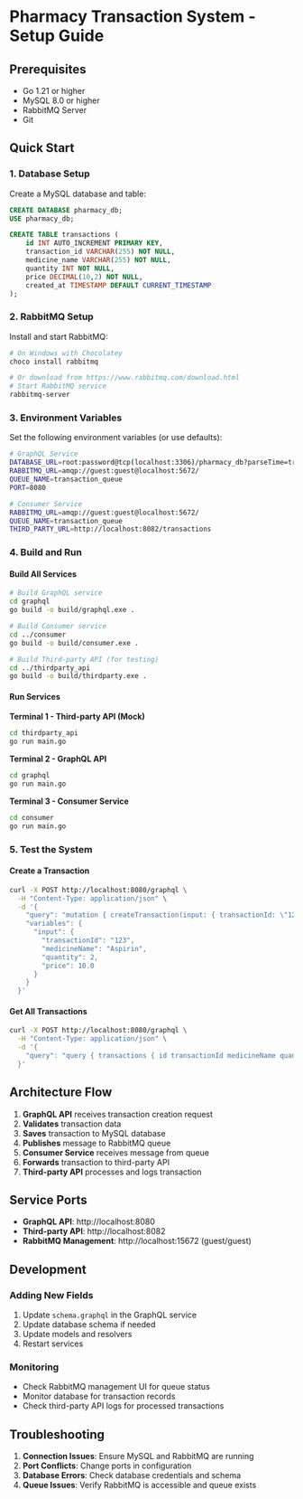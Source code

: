 # Pharmacy Transaction System - Setup Guide

## Prerequisites

- Go 1.21 or higher
- MySQL 8.0 or higher
- RabbitMQ Server
- Git

## Quick Start

### 1. Database Setup

Create a MySQL database and table:

```sql
CREATE DATABASE pharmacy_db;
USE pharmacy_db;

CREATE TABLE transactions (
    id INT AUTO_INCREMENT PRIMARY KEY,
    transaction_id VARCHAR(255) NOT NULL,
    medicine_name VARCHAR(255) NOT NULL,
    quantity INT NOT NULL,
    price DECIMAL(10,2) NOT NULL,
    created_at TIMESTAMP DEFAULT CURRENT_TIMESTAMP
);
```

### 2. RabbitMQ Setup

Install and start RabbitMQ:

```bash
# On Windows with Chocolatey
choco install rabbitmq

# Or download from https://www.rabbitmq.com/download.html
# Start RabbitMQ service
rabbitmq-server
```

### 3. Environment Variables

Set the following environment variables (or use defaults):

```bash
# GraphQL Service
DATABASE_URL=root:password@tcp(localhost:3306)/pharmacy_db?parseTime=true
RABBITMQ_URL=amqp://guest:guest@localhost:5672/
QUEUE_NAME=transaction_queue
PORT=8080

# Consumer Service
RABBITMQ_URL=amqp://guest:guest@localhost:5672/
QUEUE_NAME=transaction_queue
THIRD_PARTY_URL=http://localhost:8082/transactions
```

### 4. Build and Run

#### Build All Services

```bash
# Build GraphQL service
cd graphql
go build -o build/graphql.exe .

# Build Consumer service
cd ../consumer
go build -o build/consumer.exe .

# Build Third-party API (for testing)
cd ../thirdparty_api
go build -o build/thirdparty.exe .
```

#### Run Services

**Terminal 1 - Third-party API (Mock)**

```bash
cd thirdparty_api
go run main.go
```

**Terminal 2 - GraphQL API**

```bash
cd graphql
go run main.go
```

**Terminal 3 - Consumer Service**

```bash
cd consumer
go run main.go
```

### 5. Test the System

#### Create a Transaction

```bash
curl -X POST http://localhost:8080/graphql \
  -H "Content-Type: application/json" \
  -d '{
    "query": "mutation { createTransaction(input: { transactionId: \"123\", medicineName: \"Aspirin\", quantity: 2, price: 10.0 }) { id transactionId medicineName quantity price createdAt } }",
    "variables": {
      "input": {
        "transactionId": "123",
        "medicineName": "Aspirin",
        "quantity": 2,
        "price": 10.0
      }
    }
  }'
```

#### Get All Transactions

```bash
curl -X POST http://localhost:8080/graphql \
  -H "Content-Type: application/json" \
  -d '{
    "query": "query { transactions { id transactionId medicineName quantity price createdAt } }"
  }'
```

## Architecture Flow

1. **GraphQL API** receives transaction creation request
2. **Validates** transaction data
3. **Saves** transaction to MySQL database
4. **Publishes** message to RabbitMQ queue
5. **Consumer Service** receives message from queue
6. **Forwards** transaction to third-party API
7. **Third-party API** processes and logs transaction

## Service Ports

- **GraphQL API**: http://localhost:8080
- **Third-party API**: http://localhost:8082
- **RabbitMQ Management**: http://localhost:15672 (guest/guest)

## Development

### Adding New Fields

1. Update `schema.graphql` in the GraphQL service
2. Update database schema if needed
3. Update models and resolvers
4. Restart services

### Monitoring

- Check RabbitMQ management UI for queue status
- Monitor database for transaction records
- Check third-party API logs for processed transactions

## Troubleshooting

1. **Connection Issues**: Ensure MySQL and RabbitMQ are running
2. **Port Conflicts**: Change ports in configuration
3. **Database Errors**: Check database credentials and schema
4. **Queue Issues**: Verify RabbitMQ is accessible and queue exists
